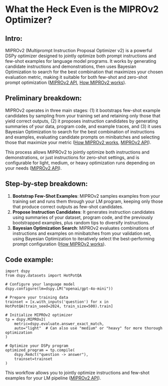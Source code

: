# What the Heck Even is the MIPROv2 Optimizer?

## Intro:

MIPROv2 (Multiprompt Instruction Proposal Optimizer v2) is a powerful DSPy optimizer designed to jointly optimize both prompt instructions and few-shot examples for language model programs. It works by generating candidate instructions and demonstrations, then uses Bayesian Optimization to search for the best combination that maximizes your chosen evaluation metric, making it suitable for both few-shot and zero-shot prompt optimization ([MIPROv2 API](https://dspy.ai/api/optimizers/MIPROv2/), [How MIPROv2 works](https://dspy.ai/api/optimizers/MIPROv2/#how-miprov2-works)).

## Preliminary breakdown:

MIPROv2 operates in three main stages: (1) it bootstraps few-shot example candidates by sampling from your training set and retaining only those that yield correct outputs, (2) it proposes instruction candidates by generating summaries of your data, program code, and example traces, and (3) it uses Bayesian Optimization to search for the best combination of instructions and examples, evaluating candidate prompts on minibatches and selecting those that maximize your metric ([How MIPROv2 works](https://dspy.ai/api/optimizers/MIPROv2/#how-miprov2-works), [MIPROv2 API](https://dspy.ai/api/optimizers/MIPROv2/)).

This process allows MIPROv2 to jointly optimize both instructions and demonstrations, or just instructions for zero-shot settings, and is configurable for light, medium, or heavy optimization runs depending on your needs ([MIPROv2 API](https://dspy.ai/api/optimizers/MIPROv2/)).

## Step-by-step breakdown:

  1. **Bootstrap Few-Shot Examples**: MIPROv2 samples examples from your training set and runs them through your LM program, keeping only those that produce correct outputs as few-shot candidates.
  2. **Propose Instruction Candidates**: It generates instruction candidates using summaries of your dataset, program code, and the previously bootstrapped examples, plus random tips to diversify instructions.
  3. **Bayesian Optimization Search**: MIPROv2 evaluates combinations of instructions and examples on minibatches from your validation set, using Bayesian Optimization to iteratively select the best-performing prompt configuration ([How MIPROv2 works](https://dspy.ai/api/optimizers/MIPROv2/#how-miprov2-works)).

## Code example:

```
import dspy
from dspy.datasets import HotPotQA

# Configure your language model
dspy.configure(lm=dspy.LM("openai/gpt-4o-mini"))

# Prepare your training data
trainset = [x.with_inputs('question') for x in HotPotQA(train_seed=2024, train_size=500).train]

# Initialize MIPROv2 optimizer
tp = dspy.MIPROv2(
    metric=dspy.evaluate.answer_exact_match,
    auto="light"  # Can also use "medium" or "heavy" for more thorough optimization
)

# Optimize your DSPy program
optimized_program = tp.compile(
    dspy.ReAct("question -> answer"),
    trainset=trainset
)
```
This workflow allows you to jointly optimize instructions and few-shot examples for your LM pipeline ([MIPROv2 API](https://dspy.ai/api/optimizers/MIPROv2/#dspy.MIPROv2.compile)).
